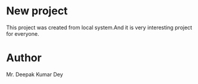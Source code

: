 # New project 
This project was created from local system.And it is very interesting project for everyone.
 # Author
  Mr. Deepak Kumar Dey